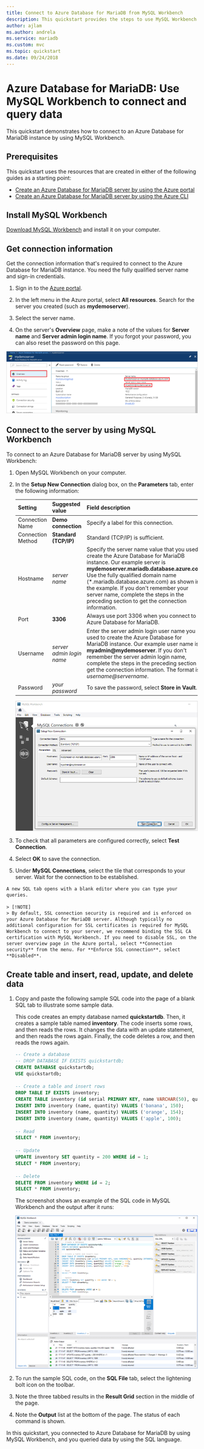 ```yaml
---
title: Connect to Azure Database for MariaDB from MySQL Workbench
description: This quickstart provides the steps to use MySQL Workbench to connect to and query data from Azure Database for MariaDB.
author: ajlam
ms.author: andrela
ms.service: mariadb
ms.custom: mvc
ms.topic: quickstart
ms.date: 09/24/2018
---
```


# Azure Database for MariaDB: Use MySQL Workbench to connect and query data

This quickstart demonstrates how to connect to an Azure Database for MariaDB instance by using MySQL Workbench. 

## Prerequisites

This quickstart uses the resources that are created in either of the following guides as a starting point:

- [Create an Azure Database for MariaDB server by using the Azure portal](./quickstart-create-mariadb-server-database-using-azure-portal.md)
- [Create an Azure Database for MariaDB server by using the Azure CLI](./quickstart-create-mariadb-server-database-using-azure-cli.md)

## Install MySQL Workbench

[Download MySQL Workbench](https://dev.mysql.com/downloads/workbench/) and install it on your computer.

## Get connection information

Get the connection information that's required to connect to the Azure Database for MariaDB instance. You need the fully qualified server name and sign-in credentials.

1. Sign in to the [Azure portal](https://portal.azure.com/).

2. In the left menu in the Azure portal, select **All resources**. Search for the server you created (such as **mydemoserver**).

3. Select the server name.

4. On the server's **Overview** page, make a note of the values for **Server name** and **Server admin login name**. If you forgot your password, you can also reset the password on this page.

 ![Azure Database for MariaDB server name and server admin login name](./media/connect-workbench/1_server-overview-name-login.png)

## Connect to the server by using MySQL Workbench

To connect to an Azure Database for MariaDB server by using MySQL Workbench:

1.	Open MySQL Workbench on your computer. 

2.	In the **Setup New Connection** dialog box, on the **Parameters** tab, enter the following information:

    | Setting | Suggested value | Field description |
    |---|---|---|
    |	Connection Name | **Demo connection** | Specify a label for this connection. |
    | Connection Method | **Standard (TCP/IP)** | Standard (TCP/IP) is sufficient. |
    | Hostname | *server name* | Specify the server name value that you used to create the Azure Database for MariaDB instance. Our example server is **mydemoserver.mariadb.database.azure.com**. Use the fully qualified domain name (\*.mariadb.database.azure.com) as shown in the example. If you don't remember your server name, complete the steps in the preceding section to get the connection information.  |
    | Port | **3306** | Always use port 3306 when you connect to Azure Database for MariaDB. |
    | Username |  *server admin login name* | Enter the server admin login user name you used to create the Azure Database for MariaDB instance. Our example user name is **myadmin@mydemoserver**. If you don't remember the server admin login name, complete the steps in the preceding section to get the connection information. The format is *username@servername*.
    | Password | *your password* | To save the password, select **Store in Vault**. |

    ![Set up a new connection](./media/connect-workbench/2-setup-new-connection.png)

3.   To check that all parameters are configured correctly, select **Test Connection**. 

4.   Select **OK** to save the connection. 

5.   Under **MySQL Connections**, select the tile that corresponds to your server. Wait for the connection to be established.

    A new SQL tab opens with a blank editor where you can type your queries.
    
    > [!NOTE]
    > By default, SSL connection security is required and is enforced on your Azure Database for MariaDB server. Although typically no additional configuration for SSL certificates is required for MySQL Workbench to connect to your server, we recommend binding the SSL CA certification with MySQL Workbench. If you need to disable SSL, on the server overview page in the Azure portal, select **Connection security** from the menu. For **Enforce SSL connection**, select **Disabled**.

## Create table and insert, read, update, and delete data

1. Copy and paste the following sample SQL code into the page of a blank SQL tab to illustrate some sample data.

    This code creates an empty database named **quickstartdb**. Then, it creates a sample table named **inventory**. The code inserts some rows, and then reads the rows. It changes the data with an update statement, and then reads the rows again. Finally, the code deletes a row, and then reads the rows again.
    
    ```sql
    -- Create a database
    -- DROP DATABASE IF EXISTS quickstartdb;
    CREATE DATABASE quickstartdb;
    USE quickstartdb;
    
    -- Create a table and insert rows
    DROP TABLE IF EXISTS inventory;
    CREATE TABLE inventory (id serial PRIMARY KEY, name VARCHAR(50), quantity INTEGER);
    INSERT INTO inventory (name, quantity) VALUES ('banana', 150);
    INSERT INTO inventory (name, quantity) VALUES ('orange', 154);
    INSERT INTO inventory (name, quantity) VALUES ('apple', 100);
    
    -- Read
    SELECT * FROM inventory;
    
    -- Update
    UPDATE inventory SET quantity = 200 WHERE id = 1;
    SELECT * FROM inventory;
    
    -- Delete
    DELETE FROM inventory WHERE id = 2;
    SELECT * FROM inventory;
    ```

    The screenshot shows an example of the SQL code in MySQL Workbench and the output after it runs:
    
    ![Select the MySQL Workbench SQL tab to run sample SQL code](media/connect-workbench/3-workbench-sql-tab.png)

2. To run the sample SQL code, on the **SQL File** tab, select the lightening bolt icon on the toolbar.
3. Note the three tabbed results in the **Result Grid** section in the middle of the page. 
4. Note the **Output** list at the bottom of the page. The status of each command is shown. 

In this quickstart, you connected to Azure Database for MariaDB by using MySQL Workbench, and you queried data by using the SQL language.

<!--
## Next steps
> [!div class="nextstepaction"]
> [Migrate your database using Export and Import](./concepts-migrate-import-export.md)
-->
